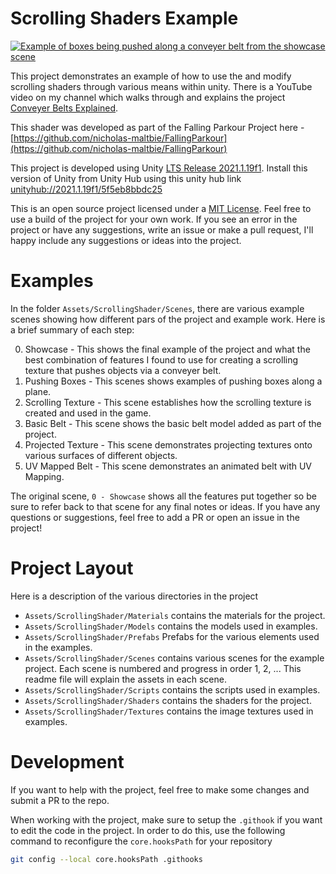 # Scrolling Shaders Example

[![Example of boxes being pushed along a conveyer belt from the showcase scene](Examples/imgs/conveyer-belt-anim.gif)](https://www.youtube.com/watch?v=EypvlRUQwKA)

This project demonstrates an example of how to use the and modify scrolling shaders through various means within unity.
There is a YouTube video on my channel which walks through and explains the project [Conveyer Belts
Explained](https://www.youtube.com/watch?v=EypvlRUQwKA). 

This shader was developed as part of the Falling Parkour Project here -
[https://github.com/nicholas-maltbie/FallingParkour](https://github.com/nicholas-maltbie/FallingParkour)

This project is developed using Unity  [LTS Release 2021.1.19f1](https://unity3d.com/unity/whats-new/2021.1.19).
Install this version of Unity from Unity Hub using this unity hub link
[unityhub://2021.1.19f1/5f5eb8bbdc25](unityhub://2021.1.19f1/5f5eb8bbdc25)

This is an open source project licensed under a [MIT License](LICENSE.txt). Feel free to use a build of the project for
your own work. If you see an error in the project or have any suggestions, write an issue or make a pull request, I'll
happy include any suggestions or ideas into the project. 

# Examples

In the folder `Assets/ScrollingShader/Scenes`, there are various example scenes showing how different pars of the
project and example work. Here is a brief summary of each step:

0. Showcase - This shows the final example of the project and what the best combination of features I found to use for
   creating a scrolling texture that pushes objects via a conveyer belt.
1. Pushing Boxes - This scenes shows examples of pushing boxes along a plane.
2. Scrolling Texture - This scene establishes how the scrolling texture is created and used in the game.
3. Basic Belt - This scene shows the basic belt model added as part of the project.
4. Projected Texture - This scene demonstrates projecting textures onto various surfaces of different objects.
5. UV Mapped Belt - This scene demonstrates an animated belt with UV Mapping. 

The original scene, `0 - Showcase` shows all the features put together so be sure to refer back to that scene for any
final notes or ideas. If you have any questions or suggestions, feel free to add a PR or open an issue in the project!

# Project Layout

Here is a description of the various directories in the project
* `Assets/ScrollingShader/Materials` contains the materials for the project.
* `Assets/ScrollingShader/Models` contains the models used in examples.
* `Assets/ScrollingShader/Prefabs` Prefabs for the various elements used in the examples.
* `Assets/ScrollingShader/Scenes` contains various scenes for the example project. Each scene is numbered and progress
  in order 1, 2, ... This readme file will explain the assets in each scene.
* `Assets/ScrollingShader/Scripts` contains the scripts used in examples.
* `Assets/ScrollingShader/Shaders` contains the shaders for the project.
* `Assets/ScrollingShader/Textures` contains the image textures used in examples.

# Development

If you want to help with the project, feel free to make some changes and submit a PR to the repo.

When working with the project, make sure to setup the `.githook` if you want to edit the code in the project. In order
to do this, use the following command to reconfigure the `core.hooksPath` for your repository

```bash
git config --local core.hooksPath .githooks
```
